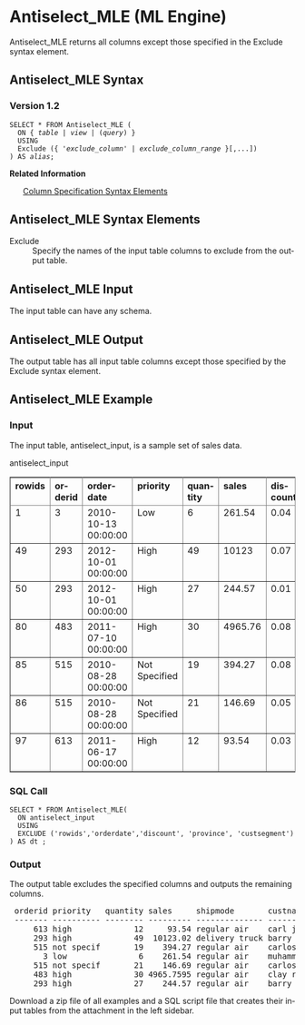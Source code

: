 <html><head></head><body><div class="nested0" aria-labelledby="ariaid-title1" topicindex="1" topicid="fti1507841304899" id="fti1507841304899"><h1 class="title topictitle1" id="ariaid-title1">Antiselect_MLE (ML Engine)</h1><div class="body conbody">
<p class="p">Antiselect_MLE returns all columns <span>except</span> those specified in the Exclude syntax element.</p></div><div class="topic reference nested1" aria-labelledby="ariaid-title2" topicindex="2" topicid="gzm1507841531530" xml:lang="en-us" lang="en-us" id="gzm1507841531530">
<h2 class="title topictitle2" id="ariaid-title2">Antiselect_MLE Syntax</h2><div class="body refbody"><div class="section" id="gzm1507841531530__section_N1000E_N1000C_N10001">
<h3 class="title sectiontitle">Version 1.2</h3><pre class="pre codeblock" xml:space="preserve"><code>SELECT * FROM Antiselect_MLE (
  <span>ON { <var class="keyword varname">table</var> | <var class="keyword varname">view</var> | (<var class="keyword varname">query</var>) }</span>
  USING 
  Exclude ({ '<var class="keyword varname">exclude_column</var>' | <var class="keyword varname">exclude_column_range</var> }[,...])
) AS <var class="keyword varname">alias</var>;</code></pre></div></div><div class="related-links"><div class="linklistheader"><p></p><b>Related Information</b></div>
<ul class="linklist linklist relinfo"><div class="linklistmember"><a href="ndv1557782188375.md">Column Specification Syntax Elements</a></div></ul></div></div><div class="topic reference nested1" aria-labelledby="ariaid-title3" topicindex="3" topicid="dyl1507841756631" xml:lang="en-us" lang="en-us" id="dyl1507841756631">
<h2 class="title topictitle2" id="ariaid-title3">Antiselect_MLE Syntax Elements</h2><div class="body refbody"><div class="section" id="dyl1507841756631__section_N10011_N1000E_N10001"><dl class="dl parml"><dt class="dt pt dlterm">Exclude</dt><dd class="dd pd">Specify the names of the input table columns to exclude from the output table.</dd></dl></div></div></div><div class="topic reference nested1" aria-labelledby="ariaid-title4" topicindex="4" topicid="yuc1507842009322" xml:lang="en-us" lang="en-us" id="yuc1507842009322">
<h2 class="title topictitle2" id="ariaid-title4">Antiselect_MLE Input</h2><div class="body refbody"><div class="section" id="yuc1507842009322__section_N10011_N1000E_N10001">
<p class="p">The input table can have any schema.</p></div></div></div><div class="topic reference nested1" aria-labelledby="ariaid-title5" topicindex="5" topicid="skz1507842147991" xml:lang="en-us" lang="en-us" id="skz1507842147991">
<h2 class="title topictitle2" id="ariaid-title5">Antiselect_MLE Output</h2><div class="body refbody"><div class="section" id="skz1507842147991__section_N10011_N1000E_N10001">
<p class="p">The output table has all input table columns except those specified by the Exclude syntax element.</p></div></div></div><div class="topic reference nested1" aria-labelledby="ariaid-title6" topicindex="6" topicid="dse1510709629834" xml:lang="en-us" lang="en-us" id="dse1510709629834">
<h2 class="title topictitle2" id="ariaid-title6">Antiselect_MLE Example</h2><div class="body refbody"><div class="section" id="dse1510709629834__section_kbp_mq1_xdb">
<h3 class="title sectiontitle">Input</h3>
<p class="p">The input table, antiselect_input, is a sample set of sales data.</p><div class="tablenoborder"><table cellpadding="4" cellspacing="0" summary="" id="dse1510709629834__table_mcz_5q1_xdb" class="table" frame="border" border="1" rules="all"><div class="caption"><span>antiselect_input</span></div><colgroup span="1"><col style="width:7.6923076923076925%" span="1"></col><col style="width:7.6923076923076925%" span="1"></col><col style="width:7.6923076923076925%" span="1"></col><col style="width:7.6923076923076925%" span="1"></col><col style="width:7.6923076923076925%" span="1"></col><col style="width:7.6923076923076925%" span="1"></col><col style="width:7.6923076923076925%" span="1"></col><col style="width:7.6923076923076925%" span="1"></col><col style="width:7.6923076923076925%" span="1"></col><col style="width:7.6923076923076925%" span="1"></col><col style="width:7.6923076923076925%" span="1"></col><col style="width:7.6923076923076925%" span="1"></col><col style="width:7.6923076923076925%" span="1"></col></colgroup><thead class="thead" style="text-align:left;"><tr class="row"><th class="entry cellrowborder" style="vertical-align:top;" id="d136024e194" rowspan="1" colspan="1">rowids</th><th class="entry cellrowborder" style="vertical-align:top;" id="d136024e196" rowspan="1" colspan="1">orderid</th><th class="entry cellrowborder" style="vertical-align:top;" id="d136024e198" rowspan="1" colspan="1">orderdate</th><th class="entry cellrowborder" style="vertical-align:top;" id="d136024e200" rowspan="1" colspan="1">priority</th><th class="entry cellrowborder" style="vertical-align:top;" id="d136024e202" rowspan="1" colspan="1">quantity</th><th class="entry cellrowborder" style="vertical-align:top;" id="d136024e204" rowspan="1" colspan="1">sales</th><th class="entry cellrowborder" style="vertical-align:top;" id="d136024e206" rowspan="1" colspan="1">discount</th><th class="entry cellrowborder" style="vertical-align:top;" id="d136024e208" rowspan="1" colspan="1">shipmode</th><th class="entry cellrowborder" style="vertical-align:top;" id="d136024e210" rowspan="1" colspan="1">custname</th><th class="entry cellrowborder" style="vertical-align:top;" id="d136024e212" rowspan="1" colspan="1">province</th><th class="entry cellrowborder" style="vertical-align:top;" id="d136024e214" rowspan="1" colspan="1">region</th><th class="entry cellrowborder" style="vertical-align:top;" id="d136024e217" rowspan="1" colspan="1">custsegment</th><th class="entry cellrowborder" style="vertical-align:top;" id="d136024e219" rowspan="1" colspan="1">prodcat</th></tr></thead><tbody class="tbody"><tr class="row"><td class="entry cellrowborder" style="vertical-align:top;" headers="d136024e194" rowspan="1" colspan="1">1</td><td class="entry cellrowborder" style="vertical-align:top;" headers="d136024e196" rowspan="1" colspan="1">3</td><td class="entry cellrowborder" style="vertical-align:top;" headers="d136024e198" rowspan="1" colspan="1">2010-10-13 00:00:00</td><td class="entry cellrowborder" style="vertical-align:top;" headers="d136024e200" rowspan="1" colspan="1">Low</td><td class="entry cellrowborder" style="vertical-align:top;" headers="d136024e202" rowspan="1" colspan="1">6</td><td class="entry cellrowborder" style="vertical-align:top;" headers="d136024e204" rowspan="1" colspan="1">261.54</td><td class="entry cellrowborder" style="vertical-align:top;" headers="d136024e206" rowspan="1" colspan="1">0.04</td><td class="entry cellrowborder" style="vertical-align:top;" headers="d136024e208" rowspan="1" colspan="1">Regular Air</td><td class="entry cellrowborder" style="vertical-align:top;" headers="d136024e210" rowspan="1" colspan="1">Muhammed MacIntyre</td><td class="entry cellrowborder" style="vertical-align:top;" headers="d136024e212" rowspan="1" colspan="1">Nunavut</td><td class="entry cellrowborder" style="vertical-align:top;" headers="d136024e214" rowspan="1" colspan="1">Nunavut</td><td class="entry cellrowborder" style="vertical-align:top;" headers="d136024e217" rowspan="1" colspan="1">Small Business</td><td class="entry cellrowborder" style="vertical-align:top;" headers="d136024e219" rowspan="1" colspan="1">Office Supplies</td></tr><tr class="row"><td class="entry cellrowborder" style="vertical-align:top;" headers="d136024e194" rowspan="1" colspan="1">49</td><td class="entry cellrowborder" style="vertical-align:top;" headers="d136024e196" rowspan="1" colspan="1">293</td><td class="entry cellrowborder" style="vertical-align:top;" headers="d136024e198" rowspan="1" colspan="1">2012-10-01 00:00:00</td><td class="entry cellrowborder" style="vertical-align:top;" headers="d136024e200" rowspan="1" colspan="1">High</td><td class="entry cellrowborder" style="vertical-align:top;" headers="d136024e202" rowspan="1" colspan="1">49</td><td class="entry cellrowborder" style="vertical-align:top;" headers="d136024e204" rowspan="1" colspan="1">10123</td><td class="entry cellrowborder" style="vertical-align:top;" headers="d136024e206" rowspan="1" colspan="1">0.07</td><td class="entry cellrowborder" style="vertical-align:top;" headers="d136024e208" rowspan="1" colspan="1">Delivery Truck</td><td class="entry cellrowborder" style="vertical-align:top;" headers="d136024e210" rowspan="1" colspan="1">Barry French</td><td class="entry cellrowborder" style="vertical-align:top;" headers="d136024e212" rowspan="1" colspan="1">Nunavut</td><td class="entry cellrowborder" style="vertical-align:top;" headers="d136024e214" rowspan="1" colspan="1">Nunavut</td><td class="entry cellrowborder" style="vertical-align:top;" headers="d136024e217" rowspan="1" colspan="1">Consumer</td><td class="entry cellrowborder" style="vertical-align:top;" headers="d136024e219" rowspan="1" colspan="1">Office Supplies</td></tr><tr class="row"><td class="entry cellrowborder" style="vertical-align:top;" headers="d136024e194" rowspan="1" colspan="1">50</td><td class="entry cellrowborder" style="vertical-align:top;" headers="d136024e196" rowspan="1" colspan="1">293</td><td class="entry cellrowborder" style="vertical-align:top;" headers="d136024e198" rowspan="1" colspan="1">2012-10-01 00:00:00</td><td class="entry cellrowborder" style="vertical-align:top;" headers="d136024e200" rowspan="1" colspan="1">High</td><td class="entry cellrowborder" style="vertical-align:top;" headers="d136024e202" rowspan="1" colspan="1">27</td><td class="entry cellrowborder" style="vertical-align:top;" headers="d136024e204" rowspan="1" colspan="1">244.57</td><td class="entry cellrowborder" style="vertical-align:top;" headers="d136024e206" rowspan="1" colspan="1">0.01</td><td class="entry cellrowborder" style="vertical-align:top;" headers="d136024e208" rowspan="1" colspan="1">Regular Air</td><td class="entry cellrowborder" style="vertical-align:top;" headers="d136024e210" rowspan="1" colspan="1">Barry French</td><td class="entry cellrowborder" style="vertical-align:top;" headers="d136024e212" rowspan="1" colspan="1">Nunavut</td><td class="entry cellrowborder" style="vertical-align:top;" headers="d136024e214" rowspan="1" colspan="1">Nunavut</td><td class="entry cellrowborder" style="vertical-align:top;" headers="d136024e217" rowspan="1" colspan="1">Consumer</td><td class="entry cellrowborder" style="vertical-align:top;" headers="d136024e219" rowspan="1" colspan="1">Office Supplies</td></tr><tr class="row"><td class="entry cellrowborder" style="vertical-align:top;" headers="d136024e194" rowspan="1" colspan="1">80</td><td class="entry cellrowborder" style="vertical-align:top;" headers="d136024e196" rowspan="1" colspan="1">483</td><td class="entry cellrowborder" style="vertical-align:top;" headers="d136024e198" rowspan="1" colspan="1">2011-07-10 00:00:00</td><td class="entry cellrowborder" style="vertical-align:top;" headers="d136024e200" rowspan="1" colspan="1">High</td><td class="entry cellrowborder" style="vertical-align:top;" headers="d136024e202" rowspan="1" colspan="1">30</td><td class="entry cellrowborder" style="vertical-align:top;" headers="d136024e204" rowspan="1" colspan="1">4965.76</td><td class="entry cellrowborder" style="vertical-align:top;" headers="d136024e206" rowspan="1" colspan="1">0.08</td><td class="entry cellrowborder" style="vertical-align:top;" headers="d136024e208" rowspan="1" colspan="1">Regular Air</td><td class="entry cellrowborder" style="vertical-align:top;" headers="d136024e210" rowspan="1" colspan="1">Clay Rozendal</td><td class="entry cellrowborder" style="vertical-align:top;" headers="d136024e212" rowspan="1" colspan="1">Nunavut</td><td class="entry cellrowborder" style="vertical-align:top;" headers="d136024e214" rowspan="1" colspan="1">Nunavut</td><td class="entry cellrowborder" style="vertical-align:top;" headers="d136024e217" rowspan="1" colspan="1">Corporate</td><td class="entry cellrowborder" style="vertical-align:top;" headers="d136024e219" rowspan="1" colspan="1">Technology</td></tr><tr class="row"><td class="entry cellrowborder" style="vertical-align:top;" headers="d136024e194" rowspan="1" colspan="1">85</td><td class="entry cellrowborder" style="vertical-align:top;" headers="d136024e196" rowspan="1" colspan="1">515</td><td class="entry cellrowborder" style="vertical-align:top;" headers="d136024e198" rowspan="1" colspan="1">2010-08-28 00:00:00</td><td class="entry cellrowborder" style="vertical-align:top;" headers="d136024e200" rowspan="1" colspan="1">Not Specified</td><td class="entry cellrowborder" style="vertical-align:top;" headers="d136024e202" rowspan="1" colspan="1">19</td><td class="entry cellrowborder" style="vertical-align:top;" headers="d136024e204" rowspan="1" colspan="1">394.27</td><td class="entry cellrowborder" style="vertical-align:top;" headers="d136024e206" rowspan="1" colspan="1">0.08</td><td class="entry cellrowborder" style="vertical-align:top;" headers="d136024e208" rowspan="1" colspan="1">Regular Air</td><td class="entry cellrowborder" style="vertical-align:top;" headers="d136024e210" rowspan="1" colspan="1">Carlos Soltero</td><td class="entry cellrowborder" style="vertical-align:top;" headers="d136024e212" rowspan="1" colspan="1">Nunavut</td><td class="entry cellrowborder" style="vertical-align:top;" headers="d136024e214" rowspan="1" colspan="1">Nunavut</td><td class="entry cellrowborder" style="vertical-align:top;" headers="d136024e217" rowspan="1" colspan="1">Consumer</td><td class="entry cellrowborder" style="vertical-align:top;" headers="d136024e219" rowspan="1" colspan="1">Office Supplies</td></tr><tr class="row"><td class="entry cellrowborder" style="vertical-align:top;" headers="d136024e194" rowspan="1" colspan="1">86</td><td class="entry cellrowborder" style="vertical-align:top;" headers="d136024e196" rowspan="1" colspan="1">515</td><td class="entry cellrowborder" style="vertical-align:top;" headers="d136024e198" rowspan="1" colspan="1">2010-08-28 00:00:00</td><td class="entry cellrowborder" style="vertical-align:top;" headers="d136024e200" rowspan="1" colspan="1">Not Specified</td><td class="entry cellrowborder" style="vertical-align:top;" headers="d136024e202" rowspan="1" colspan="1">21</td><td class="entry cellrowborder" style="vertical-align:top;" headers="d136024e204" rowspan="1" colspan="1">146.69</td><td class="entry cellrowborder" style="vertical-align:top;" headers="d136024e206" rowspan="1" colspan="1">0.05</td><td class="entry cellrowborder" style="vertical-align:top;" headers="d136024e208" rowspan="1" colspan="1">Regular Air</td><td class="entry cellrowborder" style="vertical-align:top;" headers="d136024e210" rowspan="1" colspan="1">Carlos Soltero</td><td class="entry cellrowborder" style="vertical-align:top;" headers="d136024e212" rowspan="1" colspan="1">Nunavut</td><td class="entry cellrowborder" style="vertical-align:top;" headers="d136024e214" rowspan="1" colspan="1">Nunavut</td><td class="entry cellrowborder" style="vertical-align:top;" headers="d136024e217" rowspan="1" colspan="1">Consumer</td><td class="entry cellrowborder" style="vertical-align:top;" headers="d136024e219" rowspan="1" colspan="1">Furniture</td></tr><tr class="row"><td class="entry cellrowborder" style="vertical-align:top;" headers="d136024e194" rowspan="1" colspan="1">97</td><td class="entry cellrowborder" style="vertical-align:top;" headers="d136024e196" rowspan="1" colspan="1">613</td><td class="entry cellrowborder" style="vertical-align:top;" headers="d136024e198" rowspan="1" colspan="1">2011-06-17 00:00:00</td><td class="entry cellrowborder" style="vertical-align:top;" headers="d136024e200" rowspan="1" colspan="1">High</td><td class="entry cellrowborder" style="vertical-align:top;" headers="d136024e202" rowspan="1" colspan="1">12</td><td class="entry cellrowborder" style="vertical-align:top;" headers="d136024e204" rowspan="1" colspan="1">93.54</td><td class="entry cellrowborder" style="vertical-align:top;" headers="d136024e206" rowspan="1" colspan="1">0.03</td><td class="entry cellrowborder" style="vertical-align:top;" headers="d136024e208" rowspan="1" colspan="1">Regular Air</td><td class="entry cellrowborder" style="vertical-align:top;" headers="d136024e210" rowspan="1" colspan="1">Carl Jackson</td><td class="entry cellrowborder" style="vertical-align:top;" headers="d136024e212" rowspan="1" colspan="1">Nunavut</td><td class="entry cellrowborder" style="vertical-align:top;" headers="d136024e214" rowspan="1" colspan="1">Nunavut</td><td class="entry cellrowborder" style="vertical-align:top;" headers="d136024e217" rowspan="1" colspan="1">Corporate</td><td class="entry cellrowborder" style="vertical-align:top;" headers="d136024e219" rowspan="1" colspan="1">Office Supplies</td></tr></tbody></table></div></div><div class="section" id="dse1510709629834__section_ln1_nq1_xdb">
<h3 class="title sectiontitle">SQL Call</h3><pre class="pre codeblock" xml:space="preserve"><code>SELECT * FROM Antiselect_MLE(
  ON antiselect_input
  USING
  EXCLUDE ('rowids','orderdate','discount', 'province', 'custsegment')
) AS dt ;</code></pre></div><div class="section" id="dse1510709629834__section_dpl_nq1_xdb">
<h3 class="title sectiontitle">Output</h3>
<p class="p">The output table excludes the specified columns and outputs the remaining columns.</p><pre class="pre screen" xml:space="preserve"> orderid priority   quantity sales     shipmode       custname           region  prodcat         
 ------- ---------- -------- --------- -------------- ------------------ ------- --------------- 
     613 high             12     93.54 regular air    carl jackson       nunavut office supplies
     293 high             49  10123.02 delivery truck barry french       nunavut office supplies
     515 not specif       19    394.27 regular air    carlos soltero     nunavut office supplies
       3 low               6    261.54 regular air    muhammed macintyre nunavut office supplies
     515 not specif       21    146.69 regular air    carlos soltero     nunavut furniture      
     483 high             30 4965.7595 regular air    clay rozendal      nunavut technology     
     293 high             27    244.57 regular air    barry french       nunavut office supplies</pre>
<p class="p">Download a zip file of all examples and a SQL script file that creates their input tables from the attachment in the left sidebar.</p></div></div></div></div></body></html>

